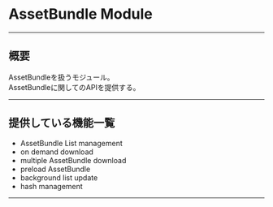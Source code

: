 # AssetBundle Module

---

## 概要

AssetBundleを扱うモジュール。  
AssetBundleに関してのAPIを提供する。  

---

## 提供している機能一覧

* AssetBundle List management
* on demand download
* multiple AssetBundle download
* preload AssetBundle
* background list update
* hash management

---

## 